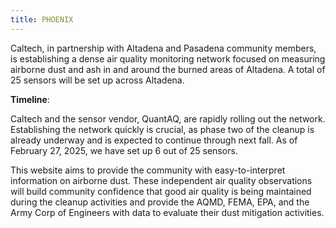 ```yaml
---
title: PHOENIX
---
```

Caltech, in partnership with Altadena and Pasadena community members, is establishing a dense air quality monitoring network focused on measuring airborne dust and ash in and around the burned areas of Altadena. A total of 25 sensors will be set up across Altadena.

**Timeline**:

Caltech and the sensor vendor, QuantAQ, are rapidly rolling out the network. Establishing the network quickly is crucial, as phase two of the cleanup is already underway and is expected to continue through next fall. As of February 27, 2025, we have set up 6 out of 25 sensors. 

This website aims to provide the community with easy-to-interpret information on airborne dust. These independent air quality observations will build community confidence that good air quality is being maintained during the cleanup activities and provide the AQMD, FEMA, EPA, and the Army Corp of Engineers with data to evaluate their dust mitigation activities.
